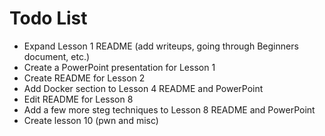 # Todo List
* Expand Lesson 1 README (add writeups, going through Beginners document, etc.)
* Create a PowerPoint presentation for Lesson 1
* Create README for Lesson 2
* Add Docker section to Lesson 4 README and PowerPoint
* Edit README for Lesson 8
* Add a few more steg techniques to Lesson 8 README and PowerPoint
* Create lesson 10 (pwn and misc)